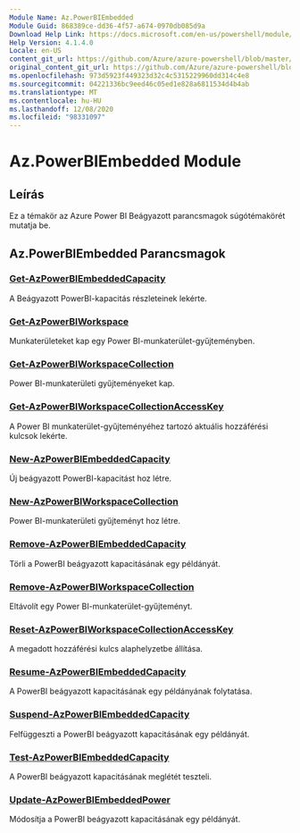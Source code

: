 ```yaml
---
Module Name: Az.PowerBIEmbedded
Module Guid: 868389ce-dd36-4f57-a674-0970db085d9a
Download Help Link: https://docs.microsoft.com/en-us/powershell/module/az.powerbiembedded
Help Version: 4.1.4.0
Locale: en-US
content_git_url: https://github.com/Azure/azure-powershell/blob/master/src/PowerBIEmbedded/PowerBIEmbedded/help/Az.PowerBIEmbedded.md
original_content_git_url: https://github.com/Azure/azure-powershell/blob/master/src/PowerBIEmbedded/PowerBIEmbedded/help/Az.PowerBIEmbedded.md
ms.openlocfilehash: 973d5923f449323d32c4c5315229960dd314c4e8
ms.sourcegitcommit: 04221336bc9eed46c05ed1e828a6811534d4b4ab
ms.translationtype: MT
ms.contentlocale: hu-HU
ms.lasthandoff: 12/08/2020
ms.locfileid: "98331097"
---
```

# Az.PowerBIEmbedded Module
## Leírás
Ez a témakör az Azure Power BI Beágyazott parancsmagok súgótémakörét mutatja be.

## Az.PowerBIEmbedded Parancsmagok
### [Get-AzPowerBIEmbeddedCapacity](Get-AzPowerBIEmbeddedCapacity.md)
A Beágyazott PowerBI-kapacitás részleteinek lekérte.

### [Get-AzPowerBIWorkspace](Get-AzPowerBIWorkspace.md)
Munkaterületeket kap egy Power BI-munkaterület-gyűjteményben.

### [Get-AzPowerBIWorkspaceCollection](Get-AzPowerBIWorkspaceCollection.md)
Power BI-munkaterületi gyűjteményeket kap.

### [Get-AzPowerBIWorkspaceCollectionAccessKey](Get-AzPowerBIWorkspaceCollectionAccessKey.md)
A Power BI munkaterület-gyűjteményéhez tartozó aktuális hozzáférési kulcsok lekérte.

### [New-AzPowerBIEmbeddedCapacity](New-AzPowerBIEmbeddedCapacity.md)
Új beágyazott PowerBI-kapacitást hoz létre.

### [New-AzPowerBIWorkspaceCollection](New-AzPowerBIWorkspaceCollection.md)
Power BI-munkaterületi gyűjteményt hoz létre.

### [Remove-AzPowerBIEmbeddedCapacity](Remove-AzPowerBIEmbeddedCapacity.md)
Törli a PowerBI beágyazott kapacitásának egy példányát.

### [Remove-AzPowerBIWorkspaceCollection](Remove-AzPowerBIWorkspaceCollection.md)
Eltávolít egy Power BI-munkaterület-gyűjteményt.

### [Reset-AzPowerBIWorkspaceCollectionAccessKey](Reset-AzPowerBIWorkspaceCollectionAccessKey.md)
A megadott hozzáférési kulcs alaphelyzetbe állítása.

### [Resume-AzPowerBIEmbeddedCapacity](Resume-AzPowerBIEmbeddedCapacity.md)
A PowerBI beágyazott kapacitásának egy példányának folytatása.

### [Suspend-AzPowerBIEmbeddedCapacity](Suspend-AzPowerBIEmbeddedCapacity.md)
Felfüggeszti a PowerBI beágyazott kapacitásának egy példányát.

### [Test-AzPowerBIEmbeddedCapacity](Test-AzPowerBIEmbeddedCapacity.md)
A PowerBI beágyazott kapacitásának meglétét teszteli.

### [Update-AzPowerBIEmbeddedPower](Update-AzPowerBIEmbeddedCapacity.md)
Módosítja a PowerBI beágyazott kapacitásának egy példányát.

